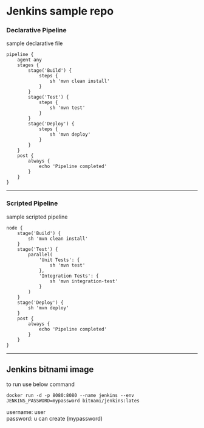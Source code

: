 # Jenkins sample repo

### Declarative Pipeline 
sample declarative file

```
pipeline {
    agent any
    stages {
        stage('Build') {
            steps {
                sh 'mvn clean install'
            }
        }
        stage('Test') {
            steps {
                sh 'mvn test'
            }
        }
        stage('Deploy') {
            steps {
                sh 'mvn deploy'
            }
        }
    }
    post {
        always {
            echo 'Pipeline completed'
        }
    }
}

```


---

### Scripted Pipeline
sample scripted pipeline

```
node {
    stage('Build') {
        sh 'mvn clean install'
    }
    stage('Test') {
        parallel(
            'Unit Tests': {
                sh 'mvn test'
            },
            'Integration Tests': {
                sh 'mvn integration-test'
            }
        )
    }
    stage('Deploy') {
        sh 'mvn deploy'
    }
    post {
        always {
            echo 'Pipeline completed'
        }
    }
}
```


---


## Jenkins bitnami image 

to run use below command
```
docker run -d -p 8080:8080 --name jenkins --env JENKINS_PASSWORD=mypassword bitnami/jenkins:lates
```

username: user <br/>
password: u can create (mypassword)
